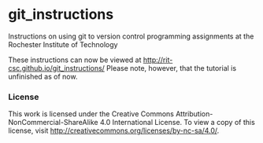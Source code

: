 git_instructions
================

Instructions on using git to version control programming assignments at the Rochester Institute of Technology

These instructions can now be viewed at http://rit-csc.github.io/git_instructions/
Please note, however, that the tutorial is unfinished as of now. 

### License
This work is licensed under the Creative Commons Attribution-NonCommercial-ShareAlike 4.0 International License. To view a copy of this license, visit http://creativecommons.org/licenses/by-nc-sa/4.0/.
